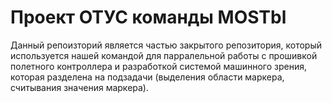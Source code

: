 # Проект ОТУС команды MOSTbl
Данный репоизторий является частью закрытого репозитория, который используется нашей командой для парралельной работы с прошивкой полетного контроллера и разработкой системой машинного зрения, которая разделена на подзадачи (выделения области маркера, считывания значения маркера).
